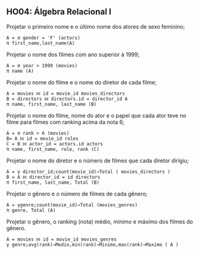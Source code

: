 ## HO04: Álgebra Relacional I

Projetar o primeiro nome e o último nome dos atores de sexo feminino;  
```
A = σ gender = 'F' (actors)  
π first_name,last_name(A) 
```
 

Projetar o nome dos filmes com ano superior à 1999;  
```
A = σ year > 1999 (movies)  
π name (A) 
```

Projetar o nome do filme e o nome do diretor de cada filme;  
```
A = movies ⨝ id = movie_id movies_directors  
B = directors ⨝ directors.id = director_id A  
π name, first_name, last_name (B) 
```
 
Projetar o nome do filme, nome do ator e o papel que cada ator teve no filme para filmes com ranking acima da nota 6;  
```
A = σ rank > 6 (movies)  
B= A ⨝ id = movie_id roles  
C = B ⨝ actor_id = actors.id actors  
π name, first_name, role, rank (C) 
```
 

Projetar o nome do diretor e o número de filmes que cada diretor dirigiu;  
```
A = γ director_id;count(movie_id)→Total ( movies_directors )  
B = A ⨝ director_id = id directors  
π first_name, last_name, Total (B) 
```
 

Projetar o gênero e o número de filmes de cada gênero;  
```
A = γgenre;count(movie_id)→Total (movies_genres)  
π genre, Total (A) 
```
Projetar o gênero, o ranking (nota) médio, mínimo e máximo dos filmes do gênero.  
```
A = movies ⨝ id = movie_id movies_genres  
γ genre;avg(rank)→Medio,min(rank)→Minimo,max(rank)→Maximo ( A ) 
```